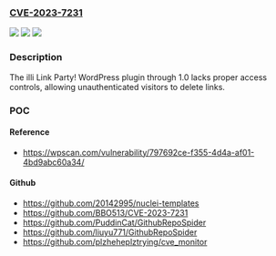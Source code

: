 ### [CVE-2023-7231](https://cve.mitre.org/cgi-bin/cvename.cgi?name=CVE-2023-7231)
![](https://img.shields.io/static/v1?label=Product&message=illi%20Link%20Party!&color=blue)
![](https://img.shields.io/static/v1?label=Version&message=0%20&color=brightgreen)
![](https://img.shields.io/static/v1?label=Vulnerability&message=CWE-284%20Improper%20Access%20Control&color=brightgreen)

### Description

The illi Link Party! WordPress plugin through 1.0 lacks proper access controls, allowing unauthenticated visitors to delete links.

### POC

#### Reference
- https://wpscan.com/vulnerability/797692ce-f355-4d4a-af01-4bd9abc60a34/

#### Github
- https://github.com/20142995/nuclei-templates
- https://github.com/BBO513/CVE-2023-7231
- https://github.com/PuddinCat/GithubRepoSpider
- https://github.com/liuyu771/GithubRepoSpider
- https://github.com/plzheheplztrying/cve_monitor

